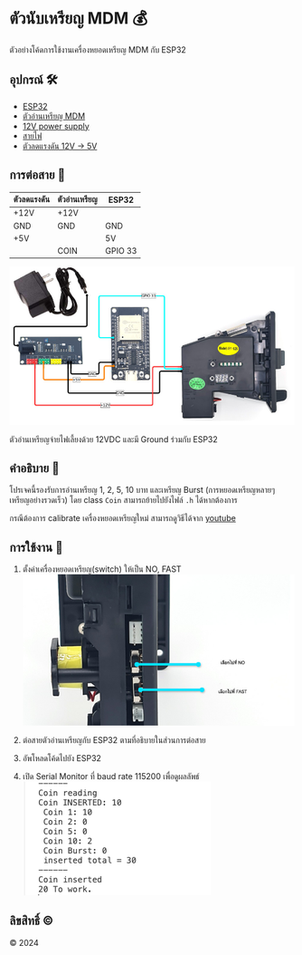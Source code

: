 # ตัวนับเหรียญ MDM 💰

ตัวอย่างโค้ดการใช้งานเครื่องหยอดเหรียญ MDM กับ ESP32

## อุปกรณ์ 🛠️

- [ESP32](https://www.modulemore.com/product/2234/esp32-wroom-32-%E0%B9%81%E0%B8%9A%E0%B8%9A-usb-type-c-devkitc-v4-esp32-module-development-board-wifibtble-mcu-module-usb-c-i)
- [ตัวอ่านเหรียญ MDM](https://www.modulemore.com/product/2534)
- [12V power supply](https://www.modulemore.com/product/612/12v2a-switching-power-supply-power-adapter-220v-%E0%B9%80%E0%B8%9B%E0%B9%87%E0%B8%99-12v-2a)
- [สายไฟ](https://www.modulemore.com/search?q=jumper)
- [ตัวลดแรงดัน 12V -> 5V](https://www.modulemore.com/product/2160/)

## การต่อสาย 🔌

| ตัวลดแรงดัน | ตัวอ่านเหรียญ | ESP32 |
|--------------|----------------|-------|
| +12V         | +12V           | 
| GND          | GND            | GND   |
| +5V          |                | 5V    |
|              | COIN           | GPIO 33 |

![wiring](images/wiring.jpg)

ตัวอ่านเหรียญจ่ายไฟเลี้ยงด้วย 12VDC และมี Ground ร่วมกับ ESP32

## คำอธิบาย 📖

โปรเจคนี้รองรับการอ่านเหรียญ 1, 2, 5, 10 บาท และเหรียญ Burst (การหยอดเหรียญหลายๆ เหรียญอย่างรวดเร็ว) โดย class `Coin` สามารถย้ายไปยังไฟล์ `.h` ได้หากต้องการ

กรณีต้องการ calibrate เครื่องหยอดเหรียญใหม่ สามารถดูวิธีได้จาก [youtube](https://www.youtube.com/watch?v=M0UGFfYjF38)

## การใช้งาน 🚀

1. ตั้งค่าเครื่องหยอดเหรียญ(switch) ให้เป็น NO, FAST
![settings](images/setting.jpg)

2. ต่อสายตัวอ่านเหรียญกับ ESP32 ตามที่อธิบายในส่วนการต่อสาย
3. อัพโหลดโค้ดไปยัง ESP32
4. เปิด Serial Monitor ที่ baud rate 115200 เพื่อดูผลลัพธ์
![terminal output](images/terminal.png)

## ลิขสิทธิ์ ©

© 2024